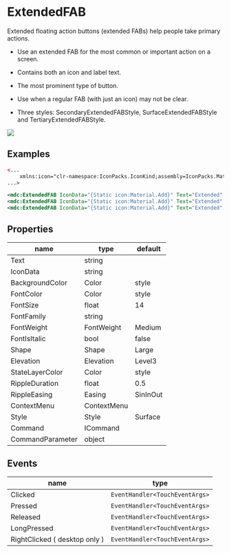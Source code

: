 # ExtendedFAB

Extended floating action buttons (extended FABs) help people take primary actions.



- Use an extended FAB for the most common or important action on a screen.

- Contains both an icon and label text.

- The most prominent type of button.

- Use when a regular FAB (with just an icon) may not be clear.

- Three styles: SecondaryExtendedFABStyle, SurfaceExtendedFABStyle and TertiaryExtendedFABStyle.

  

![](/assets/FABs.png)



## Examples

```xml
<...
	xmlns:icon="clr-namespace:IconPacks.IconKind;assembly=IconPacks.Material"
...>

<mdc:ExtendedFAB IconData="{Static icon:Material.Add}" Text="Extended" Style="{DynamicResource SecondaryExtendedFABStyle}" />
<mdc:ExtendedFAB IconData="{Static icon:Material.Add}" Text="Extended" Style="{DynamicResource SurfaceExtendedFABStyle }" />
<mdc:ExtendedFAB IconData="{Static icon:Material.Add}" Text="Extended" Style="{DynamicResource TertiaryExtendedFABStyle}" />
```



## Properties

| name             | type        | default  |
| ---------------- | ----------- | -------- |
| Text             | string      |          |
| IconData         | string      |          |
| BackgroundColor  | Color       | style    |
| FontColor        | Color       | style    |
| FontSize         | float       | 14       |
| FontFamily       | string      |          |
| FontWeight       | FontWeight  | Medium   |
| FontIsItalic     | bool        | false    |
| Shape            | Shape       | Large    |
| Elevation        | Elevation   | Level3   |
| StateLayerColor  | Color       | style    |
| RippleDuration   | float       | 0.5      |
| RippleEasing     | Easing      | SinInOut |
| ContextMenu      | ContextMenu |          |
| Style            | Style       | Surface  |
| Command          | ICommand    |          |
| CommandParameter | object      |          |



## Events

| name                          | type                           |
| ----------------------------- | ------------------------------ |
| Clicked                       | `EventHandler<TouchEventArgs>` |
| Pressed                       | `EventHandler<TouchEventArgs>` |
| Released                      | `EventHandler<TouchEventArgs>` |
| LongPressed                   | `EventHandler<TouchEventArgs>` |
| RightClicked ( desktop only ) | `EventHandler<TouchEventArgs>` |
